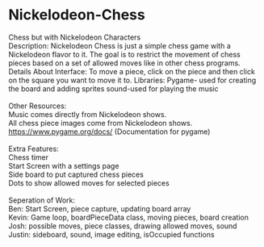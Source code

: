 # Nickelodeon-Chess
Chess but with Nickelodeon Characters
</br>
Description: Nickelodeon Chess is just a simple chess game with a Nickelodeon flavor to it. The goal is to restrict the movement of chess pieces based on a set of allowed moves like in other chess programs. 
Details About Interface: To move a piece, click on the piece and then click on the square you want to move it to.
Libraries: Pygame- used for creating the board and adding sprites
           sound-used for playing the music
</br></br>
Other Resources:
</br>
          Music comes directly from Nickelodeon shows.
          </br>
          All chess piece images come from Nickelodeon shows.
          </br>
          https://www.pygame.org/docs/ (Documentation for pygame)
          </br>
          </br>
Extra Features:
</br>
          Chess timer
          </br>
          Start Screen with a settings page
          </br>
          Side board to put captured chess pieces
          </br>
          Dots to show allowed moves for selected pieces
          </br>
          </br>
Seperation of Work:
</br>
          Ben: Start Screen, piece capture, updating board array
          </br>
          Kevin: Game loop, boardPieceData class, moving pieces, board creation
          </br>
          Josh: possible moves, piece classes, drawing allowed moves, sound
          </br>
          Justin: sideboard, sound, image editing, isOccupied functions
